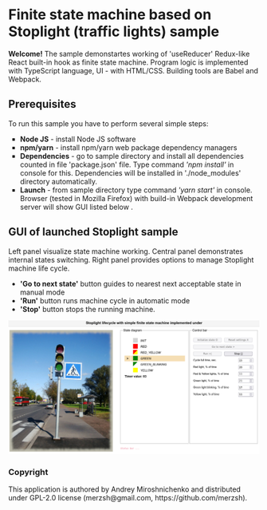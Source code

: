 <!DOCTYPE html>
<html lang="en">
	<head>
		<meta charset="utf-8" />
		<base href="https://github.com/merzsh/samples/">
	</head>
	<body>
		<h1>Finite state machine based on Stoplight (traffic lights) sample</h1>
		<p><b>Welcome!</b> The sample demonstartes working of 'useReducer' Redux-like React built-in hook as finite state machine.
			Program logic is implemented with TypeScript language, UI - with HTML/CSS.
			Building tools are Babel and Webpack.</p>
		<h2>Prerequisites</h2>
		<p>To run this sample you have to perform several simple steps:</p>
		<ul style="list-style-type:square;">
			<li><b>Node JS</b> - install Node JS software</li>
			<li><b>npm/yarn</b> - install npm/yarn web package dependency managers</li>
			<li><b>Dependencies</b> - go to sample directory and install all dependencies counted in file 'package.json' file.
				Type command <i>'npm install'</i> in console for this.
				Dependencies will be installed in './node_modules' directory automatically.</li>
			<li><b>Launch</b> - from sample directory type command <i>'yarn start'</i> in console.
				Browser (tested in Mozilla Firefox) with build-in Webpack development server will show GUI listed below .</li>
		</ul>
		<h2>GUI of launched Stoplight sample</h2>
		<p>Left panel visualize state machine working. Central panel demonstrates internal states switching.
			Right panel provides options to manage Stoplight machine life cycle.
			<ul>
				<li><b>'Go to next state'</b> button guides to nearest next acceptable state in manual mode</li>
				<li><b>'Run'</b> button runs machine cycle in automatic mode</li>
				<li><b>'Stop'</b> button stops the running machine.</li>
			</ul>
		<img src="fig01.jpg" alt="Sample main screen">
		<h3>Copyright</h3>
		<p>This application is authored by Andrey Miroshnichenko and distributed under GPL-2.0 license
			(merzsh@gmail.com, https://github.com/merzsh).</p>
	</body>
</html>